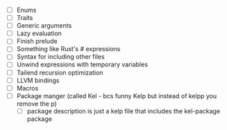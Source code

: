 - [ ] Enums
- [ ] Traits
- [ ] Generic arguments
- [ ] Lazy evaluation
- [ ] Finish prelude
- [ ] Something like Rust's # expressions
- [ ] Syntax for including other files
- [ ] Unwind expressions with temporary variables
- [ ] Tailend recursion optimization
- [ ] LLVM bindings
- [ ] Macros
- [ ] Package manger (called Kel - bcs funny Kelp but instead of kelpp you remove the p)
    - [ ] package description is just a kelp file that includes the kel-package package